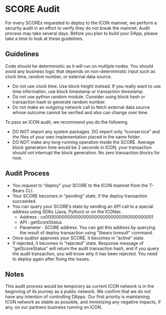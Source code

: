 # SCORE Audit

For every SCOREs requested to deploy to the ICON mainnet, we perform a security audit in an effort to verify they do not break the mainnet. Audit process may take several days. Before you plan to build your DApp, please take a time to look at these guidelines.

## Guidelines

Code should be deterministic as it will run on multiple nodes. You should avoid any business logic that depends on non-deterministic input such as clock time, random number, or external data source.

- Do not use clock time. Use block height instead. If you really want to use time information, use block timestamp or transaction timestamp.
- Do not use python random module. Consider using block hash or transaction hash to generate random number.
- Do not make an outgoing network call to fetch external data source whose outcome cannot be verified and also can change over time.

To pass an ICON audit, we recommend you do the following.

- DO NOT import any system packages. DO import only “iconservice” and the files of your own implementation placed in the same folder.
- DO NOT make any long-running operation inside the SCORE. Average block generation time would be 2 seconds in ICON, your transaction should not interrupt the block generation. No zero transaction blocks for now.

## Audit Process

- You request to “deploy” your SCORE to the ICON mainnet from the T-Bears CLI.
- Your SCORE becomes in “pending” state, if the deploy transaction succeeded.
- You can query your SCORE’s state by sending an API call to a special address using SDKs (Java, Python) or on the ICONex.
  - Address : cx0000000000000000000000000000000000000001
  - API : getScoreStatus
  - Parameter : SCORE address. You can get this address by querying the result of deploy transaction using "tbears txresult" command.
- Once auditor approves your SCORE, it becomes in “active” state.
- If rejected, it becomes in “rejected” state. Response message of "getScoreStatus" will return the audit transaction hash, and if you query the audit transaction, you will know why it has been rejected. You need to deploy again after fixing the issues.

## Notes

This audit process would be temporary as current ICON network is in the beginning of its journey as a public network. We confirm that we do not have any intention of controlling DApps. Our first priority is maintaining ICON network as stable as possible, and minimizing any negative impacts, if any, on our partners business running on ICON.
